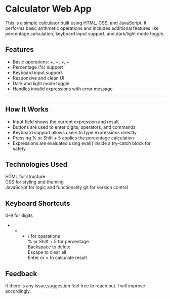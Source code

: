 # Calculator Web App

This is a simple calculator built using HTML, CSS, and JavaScript.
It performs basic arithmetic operations and includes additional features like percentage calculation, keyboard input support, and dark/light mode toggle.

## Features

- Basic operations: +, −, ×, ÷
- Percentage (%) support
- Keyboard input support
- Responsive and clean UI
- Dark and light mode toggle
- Handles invalid expressions with error message

---

## How It Works

- Input field shows the current expression and result
- Buttons are used to enter digits, operators, and commands
- Keyboard support allows users to type expressions directly
- Pressing % or Shift + 5 applies the percentage calculation
- Expressions are evaluated using eval() inside a try-catch block for safety

## Technologies Used

HTML for structure  
CSS for styling and theming  
JavaScript for logic and functionality
git for version control

## Keyboard Shortcuts

0–9 for digits  
+ - * / for operations  
% or Shift + 5 for percentage  
Backspace to delete  
Escape to clear all  
Enter or = to calculate result

## Feedback

If there is any issue,suggestion feel free to reach out. I will improve accordingly.


